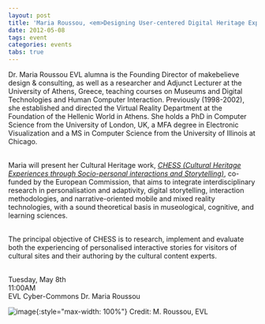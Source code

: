 ```yaml
---
layout: post
title: 'Maria Roussou, <em>Designing User-centered Digital Heritage Experiences Based on Personalized Interaction and Storytelling</em>'
date: 2012-05-08
tags: event
categories: events
tabs: true
---
```


Dr. Maria Roussou EVL alumna is the Founding Director of makebelieve design &amp; consulting, as well as a researcher and Adjunct Lecturer at the University of Athens, Greece, teaching courses on Museums and Digital Technologies and Human Computer Interaction. Previously (1998-2002), she established and directed the Virtual Reality Department at the Foundation of the Hellenic World in Athens. She holds a PhD in Computer Science from the University of London, UK, a MFA degree in Electronic Visualization and a MS in Computer Science from the University of Illinois at Chicago.<br><br>

Maria will present her Cultural Heritage work, <em><a href="http://www.chessexperience.eu">CHESS (Cultural Heritage Experiences through Socio-personal interactions and Storytelling)</a></em>, co-funded by the European Commission, that aims to integrate interdisciplinary research in personalisation and adaptivity, digital storytelling, interaction methodologies, and narrative-oriented mobile and mixed reality technologies, with a sound theoretical basis in museological, cognitive, and learning sciences.<br><br>

The principal objective of CHESS is to research, implement and evaluate both the experiencing of personalised interactive stories for visitors of cultural sites and their authoring by the cultural content experts.<br><br>

Tuesday, May 8th<br>
11:00AM<br>
EVL Cyber-Commons
Dr. Maria Roussou

![image](https://www.evl.uic.edu/output/originals/mroussou_photo.jpg-srcw.jpg){:style="max-width: 100%"}
Credit: M. Roussou, EVL

